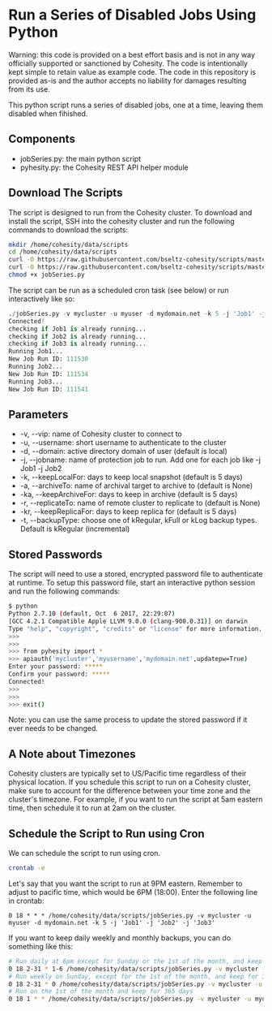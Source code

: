 # Run a Series of Disabled Jobs Using Python

Warning: this code is provided on a best effort basis and is not in any way officially supported or sanctioned by Cohesity. The code is intentionally kept simple to retain value as example code. The code in this repository is provided as-is and the author accepts no liability for damages resulting from its use.

This python script runs a series of disabled jobs, one at a time, leaving them disabled when fihished.

## Components

* jobSeries.py: the main python script
* pyhesity.py: the Cohesity REST API helper module

## Download The Scripts

The script is designed to run from the Cohesity cluster. To download and install the script, SSH into the cohesity cluster and run the following commands to download the scripts:

```bash
mkdir /home/cohesity/data/scripts
cd /home/cohesity/data/scripts
curl -O https://raw.githubusercontent.com/bseltz-cohesity/scripts/master/python/jobSeries/jobSeries.py
curl -O https://raw.githubusercontent.com/bseltz-cohesity/scripts/master/python/jobSeries/pyhesity.py
chmod +x jobSeries.py
```

The script can be run as a scheduled cron task (see below) or run interactively like so:

```python
./jobSeries.py -v mycluster -u myuser -d mydomain.net -k 5 -j 'Job1' -j 'Job2' -j 'Job3'
Connected!
checking if Job1 is already running...
checking if Job2 is already running...
checking if Job3 is already running...
Running Job1...
New Job Run ID: 111530
Running Job2...
New Job Run ID: 111534
Running Job3...
New Job Run ID: 111541
```

## Parameters

* -v, --vip: name of Cohesity cluster to connect to
* -u, --username: short username to authenticate to the cluster
* -d, --domain: active directory domain of user (default is local)
* -j, --jobname: name of protection job to run. Add one for each job like -j Job1 -j Job2
* -k, --keepLocalFor: days to keep local snapshot (default is 5 days)
* -a, --archiveTo: name of archival target to archive to (default is None)
* -ka, --keepArchiveFor: days to keep in archive (default is 5 days)
* -r, --replicateTo: name of remote cluster to replicate to (default is None)
* -kr, --keepReplicaFor: days to keep replica for (default is 5 days)
* -t, --backupType: choose one of kRegular, kFull or kLog backup types. Default is kRegular (incremental)

## Stored Passwords

The script will need to use a stored, encrypted password file to authenticate at runtime. To setup this password file, start an interactive python session and run the following commands:

```bash
$ python
Python 2.7.10 (default, Oct  6 2017, 22:29:07)
[GCC 4.2.1 Compatible Apple LLVM 9.0.0 (clang-900.0.31)] on darwin
Type "help", "copyright", "credits" or "license" for more information.
>>>
>>>
>>> from pyhesity import *
>>> apiauth('mycluster','myusername','mydomain.net',updatepw=True)
Enter your password: *****
Confirm your password: *****
Connected!
>>>
>>>
>>> exit()
```

Note: you can use the same process to update the stored password if it ever needs to be changed.

## A Note about Timezones

Cohesity clusters are typically set to US/Pacific time regardless of their physical location. If you schedule this script to run on a Cohesity cluster, make sure to account for the difference between your time zone and the cluster's timezone. For example, if you want to run the script at 5am eastern time, then schedule it to run at 2am on the cluster.

## Schedule the Script to Run using Cron

We can schedule the script to run using cron.

```bash
crontab -e
```

Let's say that you want the script to run at 9PM eastern. Remember to adjust to pacific time, which would be 6PM (18:00). Enter the following line in crontab:

```text
0 18 * * * /home/cohesity/data/scripts/jobSeries.py -v mycluster -u myuser -d mydomain.net -k 5 -j 'Job1' -j 'Job2' -j 'Job3'
```

If you want to keep daily weekly and monthly backups, you can do something like this:

```bash
# Run daily at 6pm except for Sunday or the 1st of the month, and keep for 7 days
0 18 2-31 * 1-6 /home/cohesity/data/scripts/jobSeries.py -v mycluster -u myuser -d mydomain.net -k 7 -j 'Job1' -j 'Job2' -j 'Job3'
# Run weekly on Sunday, except for the 1st of the month, and keep for 31 days
0 18 2-31 * 0 /home/cohesity/data/scripts/jobSeries.py -v mycluster -u myuser -d mydomain.net -k 31 -j 'Job1' -j 'Job2' -j 'Job3'
# Run on the 1st of the month and keep for 365 days
0 18 1 * * /home/cohesity/data/scripts/jobSeries.py -v mycluster -u myuser -d mydomain.net -k 365 -j 'Job1' -j 'Job2' -j 'Job3'
```
